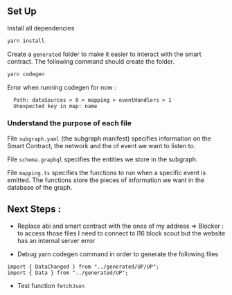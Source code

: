 ## Set Up

Install all dependencies

```javascript
yarn install
```

Create a `generated` folder to make it easier to interact with the smart contract.
The following command should create the folder.

```javascript
yarn codegen
```

Error when running codegen for now :

```
  Path: dataSources > 0 > mapping > eventHandlers > 1
  Unexpected key in map: name
```

### Understand the purpose of each file

File `subgraph.yaml` (the subgraph manifest) specifies information on the Smart Contract, the network and the of event we want to listen to.

File `schema.graphql` specifies the entities we store in the subgraph.

File `mapping.ts` specifies the functions to run when a specific event is emitted. The functions store the pieces of information we want in the database of the graph.

## Next Steps :

- Replace abi and smart contract with the ones of my address => Blocker : to access those files I need to connect to l16 block scout but the website has an internal server error

- Debug yarn codegen command in order to generate the following files

```
import { DataChanged } from "../generated/UP/UP";
import { Data } from "../generated/UP";
```

- Test function `fetchJson`
